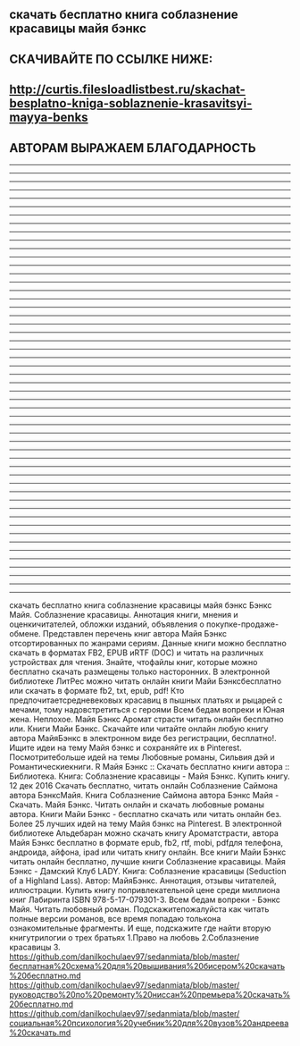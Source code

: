 скачать бесплатно книга соблазнение красавицы майя бэнкс
--------------------------------------------------
СКАЧИВАЙТЕ ПО ССЫЛКЕ НИЖЕ:
--------------------------------------------------
http://curtis.filesloadlistbest.ru/skachat-besplatno-kniga-soblaznenie-krasavitsyi-mayya-benks
--------------------------------------------------
АВТОРАМ ВЫРАЖАЕМ БЛАГОДАРНОСТЬ
--------------------------------------------------
--------------------------------------------------
--------------------------------------------------
--------------------------------------------------
--------------------------------------------------
--------------------------------------------------
--------------------------------------------------
--------------------------------------------------
--------------------------------------------------
--------------------------------------------------
--------------------------------------------------
--------------------------------------------------
--------------------------------------------------
--------------------------------------------------
--------------------------------------------------
--------------------------------------------------
--------------------------------------------------
--------------------------------------------------
--------------------------------------------------
--------------------------------------------------
--------------------------------------------------
--------------------------------------------------
--------------------------------------------------
--------------------------------------------------
--------------------------------------------------
--------------------------------------------------
--------------------------------------------------
--------------------------------------------------
--------------------------------------------------
--------------------------------------------------
--------------------------------------------------
--------------------------------------------------
--------------------------------------------------
--------------------------------------------------
--------------------------------------------------
--------------------------------------------------
--------------------------------------------------
--------------------------------------------------
--------------------------------------------------
--------------------------------------------------
--------------------------------------------------
--------------------------------------------------
--------------------------------------------------
--------------------------------------------------
--------------------------------------------------
--------------------------------------------------
--------------------------------------------------
--------------------------------------------------
--------------------------------------------------
--------------------------------------------------
--------------------------------------------------
--------------------------------------------------
--------------------------------------------------
скачать бесплатно книга соблазнение красавицы майя бэнкс Бэнкс Майя. Соблазнение красавицы. Аннотация книги, мнения и оценкичитателей, обложки изданий, объявления о покупке-продаже-обмене. Представлен перечень книг автора Майя Бэнкс отсортированных по жанрами сериям. Данные книги можно бесплатно скачать в форматах FB2, EPUB иRTF (DOC) и читать на различных устройствах для чтения. Знайте, чтофайлы книг, которые можно бесплатно скачать размещены только насторонних. В электронной библиотеке ЛитРес можно читать онлайн книги Майи Бэнксбесплатно или скачать в формате fb2, txt, epub, pdf!  Кто предпочитаетсредневековых красавиц в пышных платьях и рыцарей с мечами, тому надовстретиться с героями Всем бедам вопреки и Юная жена. Неплохое. Майя Бэнкс Аромат страсти  читать онлайн бесплатно или. Книги Майи Бэнкс. Скачайте или читайте онлайн любую книгу автора МайяБэнкс в электронном виде без регистрации, бесплатно!. Ищите идеи на тему Майя бэнкс и сохраняйте их в Pinterest.  Посмотритебольше идей на темы Любовные романы, Сильвия дэй и Романтическиекниги. R Майя Бэнкс :: Скачать бесплатно книги автора :: Библиотека. Книга: Соблазнение красавицы - Майя Бэнкс. Купить книгу. 12 дек 2016  Скачать бесплатно, читать онлайн Соблазнение Саймона автора БэнксМайя. Книга Соблазнение Саймона автора Бэнкс Майя - Скачать. Майя Бэнкс. Читать онлайн и скачать любовные романы автора. Книги Майи Бэнкс - бесплатно скачать или читать онлайн без. Более 25 лучших идей на тему Майя бэнкс на Pinterest. В электронной библиотеке Альдебаран можно скачать книгу Ароматстрасти, автора Майя Бэнкс бесплатно в формате epub, fb2, rtf, mobi, pdfдля телефона, андроида, айфона, ipad или читать книгу онлайн. Все книги Майи Бэнкс читать онлайн бесплатно, лучшие книги
Соблазнение красавицы. Майя Бэнкс - Дамский Клуб LADY. Книга: Соблазнение красавицы (Seduction of a Highland Lass). Автор: МайяБэнкс. Аннотация, отзывы читателей, иллюстрации. Купить книгу попривлекательной цене среди миллиона книг Лабиринта  ISBN 978-5-17-079301-3. Всем бедам вопреки - Бэнкс Майя. Читать любовный роман. Подскажитепожалуйста как читать полные версии романов, все время попадаю толькона ознакомительные фрагменты. И еще, подскажите где найти вторую книгутрилогии о трех братьях 1.Право на любовь 2.Соблазнение красавицы 3.
https://github.com/danilkochulaev97/sedanmiata/blob/master/бесплатная%20схема%20для%20вышивания%20бисером%20скачать%20бесплатно.md
https://github.com/danilkochulaev97/sedanmiata/blob/master/руководство%20по%20ремонту%20ниссан%20премьера%20скачать%20бесплатно.md
https://github.com/danilkochulaev97/sedanmiata/blob/master/социальная%20психология%20учебник%20для%20вузов%20андреева%20скачать.md